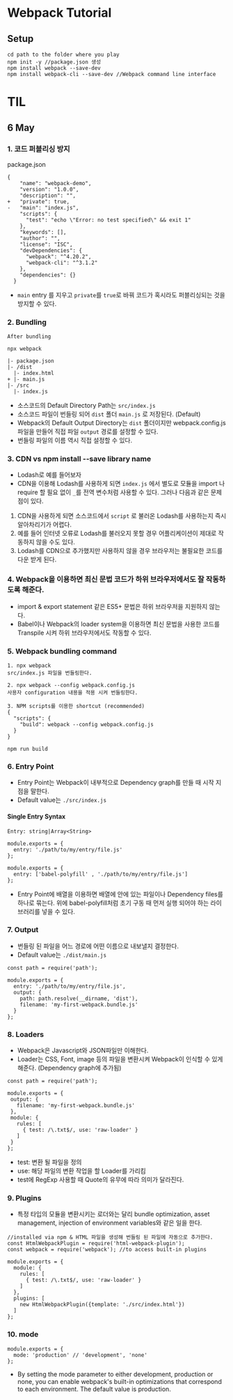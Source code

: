 # Webpack Tutorial

## Setup
```
cd path to the folder where you play
npm init -y //package.json 생성
npm install webpack --save-dev
npm install webpack-cli --save-dev //Webpack command line interface
```

# TIL

## 6 May

### 1. 코드 퍼블리싱 방지
package.json
```
{
    "name": "webpack-demo",
    "version": "1.0.0",
    "description": "",
+   "private": true,
-   "main": "index.js",
    "scripts": {
      "test": "echo \"Error: no test specified\" && exit 1"
    },
    "keywords": [],
    "author": "",
    "license": "ISC",
    "devDependencies": {
      "webpack": "^4.20.2",
      "webpack-cli": "^3.1.2"
    },
    "dependencies": {}
  }
```
- `main` entry 를 지우고 `private`를 `true`로 바꿔 코드가 혹시라도 퍼블리싱되는 것을 방지할 수 있다.

### 2. Bundling
```
After bundling

npx webpack

|- package.json
|- /dist
  |- index.html
+ |- main.js
|- /src
  |- index.js
```

- 소스코드의 Default Directory Path는 `src/index.js`
- 소스코드 파일이 번들링 되어 `dist` 폴더 `main.js` 로 저장된다. (Default)
- Webpack의 Default Output Directory는 `dist` 폴더이지만 webpack.config.js 파일을 만들어 직접 파일 `output` 경로를 설정할 수 있다.
- 번들링 파일의 이름 역시 직접 설정할 수 있다.

### 3. CDN vs npm install --save library name
- Lodash로 예를 들어보자
- CDN을 이용해 Lodash를 사용하게 되면 `index.js` 에서 별도로 모듈을 import 나 require 할 필요 없이 `_`를 전역 변수처럼 사용할 수 있다. 그러나 다음과 같은 문제점이 있다.
1. CDN을 사용하게 되면 소스코드에서 `script` 로 불러온 Lodash를 사용하는지 즉시 알아차리기가 어렵다.
2. 예를 들어 인터넷 오류로 Lodash를 불러오지 못할 경우 어플리케이션이 제대로 작동하지 않을 수도 있다.
3. Lodash를 CDN으로 추가했지만 사용하지 않을 경우 브라우저는 불필요한 코드를 다운 받게 된다.

### 4. Webpack을 이용하면 최신 문법 코드가 하위 브라우저에서도 잘 작동하도록 해준다.
- import & export statement 같은 ES5+ 문법은 하위 브라우저을 지원하지 않는다. 
- Babel이나 Webpack의 loader system을 이용하면 최신 문법을 사용한 코드를 Transpile 시켜 하위 브라우저에서도 작동할 수 있다.

### 5. Webpack bundling command
```
1. npx webpack
src/index.js 파일을 번들링한다.

2. npx webpack --config webpack.config.js
사용자 configuration 내용을 적용 시켜 번들링한다.

3. NPM scripts를 이용한 shortcut (recommended)
{
  "scripts": {
    "build": webpack --config webpack.config.js
  }
}

npm run build

```

### 6. Entry Point
- Entry Point는 Webpack이 내부적으로 Dependency graph를 만들 때 시작 지점을 말한다.
- Default value는 `./src/index.js`

#### Single Entry Syntax
```
Entry: string|Array<String>

module.exports = {
  entry: './path/to/my/entry/file.js'
};

module.exports = {
  entry: ['babel-polyfill' , './path/to/my/entry/file.js']
};
```
- Entry Point에 배열을 이용하면 배열에 안에 있는 파일이나 Dependency files를 하나로 묶는다. 위에 babel-polyfill처럼 초기 구동 때 먼저 실행 되어야 하는 라이브러리를 넣을 수 있다.

### 7. Output
- 번들링 된 파일을 어느 경로에 어떤 이름으로 내보낼지 결정한다.
- Default value는 `./dist/main.js`

```
const path = require('path');

module.exports = {
  entry: './path/to/my/entry/file.js',
  output: {
    path: path.resolve(__dirname, 'dist'),
    filename: 'my-first-webpack.bundle.js'
  }
};
```
 ### 8. Loaders
 - Webpack은 Javascript와 JSON파일만 이해한다.
 - Loader는 CSS, Font, image 등의 파일을 변환시켜 Webpack이 인식할 수 있게 해준다. (Dependency graph에 추가됨)
 
 ```
 const path = require('path');

module.exports = {
  output: {
    filename: 'my-first-webpack.bundle.js'
  },
  module: {
    rules: [
      { test: /\.txt$/, use: 'raw-loader' }
    ]
  }
};
 ```
- test: 변환 될 파일을 정의
- use: 해당 파일의 변환 작업을 할 Loader를 가리킴
- test에 RegExp 사용할 때 Quote의 유무에 따라 의미가 달라진다.

### 9. Plugins
- 특정 타입의 모듈을 변환시키는 로더와는 달리 bundle optimization, asset management, injection of environment variables와 같은 일을 한다.

```
//installed via npm & HTML 파일을 생성해 번들링 된 파일에 자동으로 추가한다.
const HtmlWebpackPlugin = require('html-webpack-plugin');
const webpack = require('webpack'); //to access built-in plugins

module.exports = {
  module: {
    rules: [
      { test: /\.txt$/, use: 'raw-loader' }
    ]
  },
  plugins: [
    new HtmlWebpackPlugin({template: './src/index.html'})
  ]
};
```

### 10. mode
```
module.exports = {
  mode: 'production' // 'development', 'none'
};
```
- By setting the mode parameter to either development, production or none, you can enable webpack's built-in optimizations that correspond to each environment. The default value is production.
